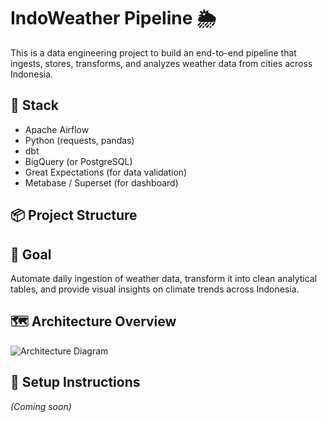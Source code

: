 # IndoWeather Pipeline 🌦️

This is a data engineering project to build an end-to-end pipeline that ingests, stores, transforms, and analyzes weather data from cities across Indonesia.

## 🔧 Stack
- Apache Airflow
- Python (requests, pandas)
- dbt
- BigQuery (or PostgreSQL)
- Great Expectations (for data validation)
- Metabase / Superset (for dashboard)

## 📦 Project Structure

## 🚀 Goal
Automate daily ingestion of weather data, transform it into clean analytical tables, and provide visual insights on climate trends across Indonesia.

## 🗺️ Architecture Overview
![Architecture Diagram](diagrams/architecture.png)

## 🧪 Setup Instructions
*(Coming soon)*

